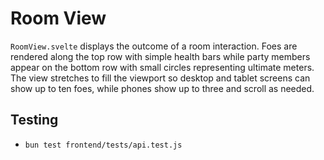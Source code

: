 # Room View

`RoomView.svelte` displays the outcome of a room interaction. Foes are
rendered along the top row with simple health bars while party members
appear on the bottom row with small circles representing ultimate meters.
The view stretches to fill the viewport so desktop and tablet screens can
show up to ten foes, while phones show up to three and scroll as needed.

## Testing
- `bun test frontend/tests/api.test.js`

